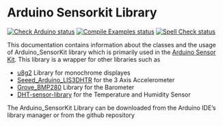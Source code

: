 # Arduino Sensorkit Library

[![Check Arduino status](https://github.com/arduino-libraries/Arduino_SensorKit/actions/workflows/check-arduino.yml/badge.svg)](https://github.com/arduino-libraries/Arduino_SensorKit/actions/workflows/check-arduino.yml)
[![Compile Examples status](https://github.com/arduino-libraries/Arduino_SensorKit/actions/workflows/compile-examples.yml/badge.svg)](https://github.com/arduino-libraries/Arduino_SensorKit/actions/workflows/compile-examples.yml)
[![Spell Check status](https://github.com/arduino-libraries/Arduino_SensorKit/actions/workflows/spell-check.yml/badge.svg)](https://github.com/arduino-libraries/Arduino_SensorKit/actions/workflows/spell-check.yml)

This documentation contains information about the classes and the usage of Arduino_SensorKit library which is primarily used in the [Arduino Sensor Kit](https://store.arduino.cc/sensor-kit-base). This library is a wrapper for other libraries such as

* [u8g2](https://github.com/olikraus/U8g2_Arduino) Library for monochrome displayes
* [Seeed_Arduino_LIS3DHTR](https://github.com/Seeed-Studio/Seeed_Arduino_LIS3DHTR) for the 3 Axis Accelerometer
* [Grove_BMP280](https://github.com/Seeed-Studio/Grove_BMP280) Library for the Barometer
* [DHT-sensor-library](https://github.com/adafruit/DHT-sensor-library) for the Temperature and Humidity Sensor

The Arduino_SensorKit Library can be downloaded from the Arduino IDE’s library manager or from the github repository
